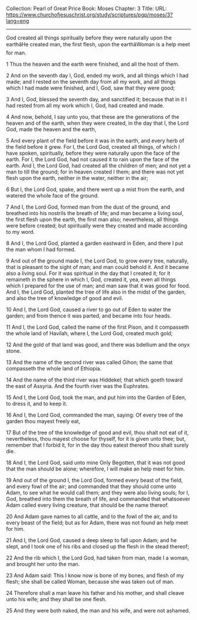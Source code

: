 Collection: Pearl of Great Price
Book: Moses
Chapter: 3
Title: 
URL: https://www.churchofjesuschrist.org/study/scriptures/pgp/moses/3?lang=eng

---

God created all things spiritually before they were naturally upon the earthâHe created man, the first flesh, upon the earthâWoman is a help meet for man.

1 Thus the heaven and the earth were finished, and all the host of them.

2 And on the seventh day I, God, ended my work, and all things which I had made; and I rested on the seventh day from all my work, and all things which I had made were finished, and I, God, saw that they were good;

3 And I, God, blessed the seventh day, and sanctified it; because that in it I had rested from all my work which I, God, had created and made.

4 And now, behold, I say unto you, that these are the generations of the heaven and of the earth, when they were created, in the day that I, the Lord God, made the heaven and the earth,

5 And every plant of the field before it was in the earth, and every herb of the field before it grew. For I, the Lord God, created all things, of which I have spoken, spiritually, before they were naturally upon the face of the earth. For I, the Lord God, had not caused it to rain upon the face of the earth. And I, the Lord God, had created all the children of men; and not yet a man to till the ground; for in heaven created I them; and there was not yet flesh upon the earth, neither in the water, neither in the air;

6 But I, the Lord God, spake, and there went up a mist from the earth, and watered the whole face of the ground.

7 And I, the Lord God, formed man from the dust of the ground, and breathed into his nostrils the breath of life; and man became a living soul, the first flesh upon the earth, the first man also; nevertheless, all things were before created; but spiritually were they created and made according to my word.

8 And I, the Lord God, planted a garden eastward in Eden, and there I put the man whom I had formed.

9 And out of the ground made I, the Lord God, to grow every tree, naturally, that is pleasant to the sight of man; and man could behold it. And it became also a living soul. For it was spiritual in the day that I created it; for it remaineth in the sphere in which I, God, created it, yea, even all things which I prepared for the use of man; and man saw that it was good for food. And I, the Lord God, planted the tree of life also in the midst of the garden, and also the tree of knowledge of good and evil.

10 And I, the Lord God, caused a river to go out of Eden to water the garden; and from thence it was parted, and became into four heads.

11 And I, the Lord God, called the name of the first Pison, and it compasseth the whole land of Havilah, where I, the Lord God, created much gold;

12 And the gold of that land was good, and there was bdellium and the onyx stone.

13 And the name of the second river was called Gihon; the same that compasseth the whole land of Ethiopia.

14 And the name of the third river was Hiddekel; that which goeth toward the east of Assyria. And the fourth river was the Euphrates.

15 And I, the Lord God, took the man, and put him into the Garden of Eden, to dress it, and to keep it.

16 And I, the Lord God, commanded the man, saying: Of every tree of the garden thou mayest freely eat,

17 But of the tree of the knowledge of good and evil, thou shalt not eat of it, nevertheless, thou mayest choose for thyself, for it is given unto thee; but, remember that I forbid it, for in the day thou eatest thereof thou shalt surely die.

18 And I, the Lord God, said unto mine Only Begotten, that it was not good that the man should be alone; wherefore, I will make an help meet for him.

19 And out of the ground I, the Lord God, formed every beast of the field, and every fowl of the air; and commanded that they should come unto Adam, to see what he would call them; and they were also living souls; for I, God, breathed into them the breath of life, and commanded that whatsoever Adam called every living creature, that should be the name thereof.

20 And Adam gave names to all cattle, and to the fowl of the air, and to every beast of the field; but as for Adam, there was not found an help meet for him.

21 And I, the Lord God, caused a deep sleep to fall upon Adam; and he slept, and I took one of his ribs and closed up the flesh in the stead thereof;

22 And the rib which I, the Lord God, had taken from man, made I a woman, and brought her unto the man.

23 And Adam said: This I know now is bone of my bones, and flesh of my flesh; she shall be called Woman, because she was taken out of man.

24 Therefore shall a man leave his father and his mother, and shall cleave unto his wife; and they shall be one flesh.

25 And they were both naked, the man and his wife, and were not ashamed.
